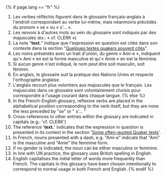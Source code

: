 {% if page.lang == "fr" %}
1. Les verbes réfléchis figurent dans le glossaire français&ndash;anglais à l'endroit correspondant au verbe lui-même, mais néanmoins précédés du pronom « se » ou « s'... ».
2. Les renvois à d'autres mots au sein du glossaire sont indiqués par des majuscules (ex.: « cf. CLERK »)
3. La note "**text.**" indique que l'expression en question est citée dans son contexte dans la section "[Quelques textes quakers souvent cités](texts)".
4. Les noms présentés avec un trait d'union, du genre « Ami-e », indiquent qu'« Ami » en est la forme masculine et qu'« Amie » en est la féminine.
5. Si aucun genre n'est indiqué, le nom peut être soit masculin, soit féminin.
6. En anglais, le glossaire suit la pratique des Nations Unies et respecte l'orthographe anglaise.
7. L'anglais recourt plus volontiers aux majuscules que le français. Les majuscules dans ce glossaire sont volontairement choisis pour correspondre à l'usage courant dans chaque langue.
{% else %}
1. In the French-English glossary, reflexive verbs are placed in the alphabetical position corresponding to the verb itself, but they are none the less preceded by "se" or " s'... "
2. Cross-references to other entries within the glossary are indicated in capitals (e.g.: 'cf. CLERK')
3. The reference '**text.**' indicates that the expression in question is presented in its context in the section '[Some often-quoted Quaker texts](texts)'.
4. In French, nouns presented with a dash, e.g. "Ami-e" indicate that "Ami" is the masculine and "Amie" the feminine form.
5. If no gender is indicated, the noun can be either masculine or feminine.
6. In line with UN practice, the glossary uses British spelling in English.
7. English capitalises the initial letter of words more frequently than French. The capitals in this glossary have been chosen intentionally to correspond to normal usage in both French and English.
{% endif %}
